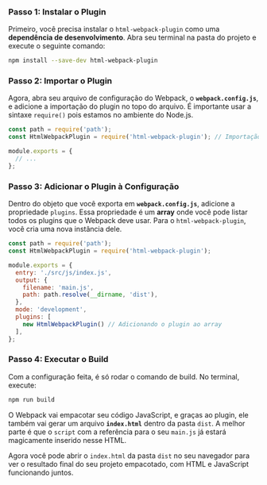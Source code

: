 ### Passo 1: Instalar o Plugin

Primeiro, você precisa instalar o `html-webpack-plugin` como uma **dependência de desenvolvimento**. Abra seu terminal na pasta do projeto e execute o seguinte comando:

```bash
npm install --save-dev html-webpack-plugin
```

### Passo 2: Importar o Plugin

Agora, abra seu arquivo de configuração do Webpack, o **`webpack.config.js`**, e adicione a importação do plugin no topo do arquivo. É importante usar a sintaxe `require()` pois estamos no ambiente do Node.js.

```javascript
const path = require('path');
const HtmlWebpackPlugin = require('html-webpack-plugin'); // Importação do plugin

module.exports = {
  // ...
};
```

### Passo 3: Adicionar o Plugin à Configuração

Dentro do objeto que você exporta em **`webpack.config.js`**, adicione a propriedade `plugins`. Essa propriedade é um **array** onde você pode listar todos os plugins que o Webpack deve usar. Para o `html-webpack-plugin`, você cria uma nova instância dele.

```javascript
const path = require('path');
const HtmlWebpackPlugin = require('html-webpack-plugin');

module.exports = {
  entry: './src/js/index.js',
  output: {
    filename: 'main.js',
    path: path.resolve(__dirname, 'dist'),
  },
  mode: 'development',
  plugins: [
    new HtmlWebpackPlugin() // Adicionando o plugin ao array
  ],
};
```

### Passo 4: Executar o Build

Com a configuração feita, é só rodar o comando de build. No terminal, execute:

```bash
npm run build
```

O Webpack vai empacotar seu código JavaScript, e graças ao plugin, ele também vai gerar um arquivo **`index.html`** dentro da pasta `dist`. A melhor parte é que o `script` com a referência para o seu `main.js` já estará magicamente inserido nesse HTML.

Agora você pode abrir o `index.html` da pasta `dist` no seu navegador para ver o resultado final do seu projeto empacotado, com HTML e JavaScript funcionando juntos.
